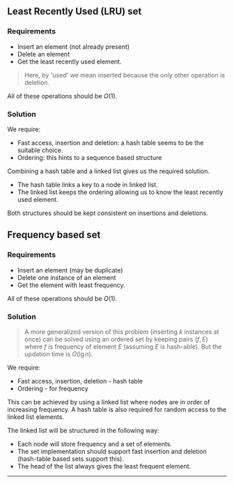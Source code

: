 ## Least Recently Used (LRU) set

### Requirements
- Insert an element (not already present)
- Delete an element
- Get the least recently used element.

> Here, by 'used' we mean inserted because the
> only other operation is deletion.

All of these operations should be $O(1)$.

### Solution

We require:
- Fast access, insertion and deletion: a hash table
  seems to be the suitable choice.
- Ordering: this hints to a sequence based structure

Combining a hash table and a linked list gives us
the required solution.
- The hash table links a key to a node in linked list.
- The linked list keeps the ordering allowing us to know
  the least recently used element.

Both structures should be kept consistent on insertions
and deletions.

## Frequency based set

### Requirements
- Insert an element (may be duplicate)
- Delete one instance of an element
- Get the element with least frequency.

All of these operations should be $O(1)$.

### Solution

> A more generalized version of this problem (inserting $k$ instances at once) can
> be solved using an ordered set by keeping pairs $(f, E)$ where $f$ is frequency
> of element $E$ (assuming $E$ is hash-able). But the updation time is
> $O(\lg{n})$.

We require:
- Fast access, insertion, deletion - hash table
- Ordering - for frequency

This can be achieved by using a linked list where
nodes are in order of increasing frequency. A hash table
is also required for random access to the linked list elements.

The linked list will be structured in the following way:
- Each node will store frequency and a set of elements.
- The set implementation should support fast insertion
  and deletion (hash-table based sets support this).
- The head of the list always gives the least frequent element.

***